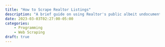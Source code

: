 ```yaml
---
title: "How to Scrape Realtor Listings"
description: "A brief guide on using Realtor's public albeit undocumented API to pull listings data for Real Estate properties."
date: 2023-03-03T02:27:00-05:00
categories:
    - Programming
    - Web Scraping
draft: true
---
```


